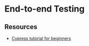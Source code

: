 # End-to-end Testing


## Resources

- [Cypress tutorial for beginners](https://www.valentinog.com/blog/cypress/)